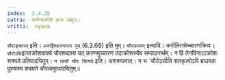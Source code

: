 ```yaml
---
index:  3.4.25
sutra:  कर्मण्याक्रोशे कृञः खमुञ्।
vritti:  nyasa
---
```


`चौराङ्कारम्` इति। `अरुर्द्विषदजन्तस्य मुम्` (6.3.66) इति मुम्। `चौरकरणम्` इत्यादि। करोतिरत्रोच्चारणक्रियः। `चौरोऽसि`इत्याक्रोशवाक्ये चौरशब्दस्य यत् करणमुच्चारणं तदाक्रोशस्यैव सम्पादनार्थम्। न हि तेनविनाऽ‌ऽक्रोशः शक्यते प्रतिपादयितुम्। `न त्वसौ चौरः क्रियते` इति। अशक्यत्वात्। न च `चौरोऽसीति शतकृत्वोऽपि ब्राउवता पुरुषस्य शक्यते चौरत्वमुत्पादयितुम्॥
